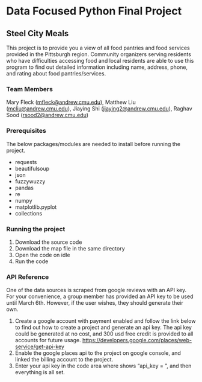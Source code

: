 # Data Focused Python Final Project
## Steel City Meals
This project is to provide you a view of all food pantries and food services provided in the Pittsburgh region. Community organizers serving residents who have difficulties accessing food and local residents are able to use this program to find out detailed information including name, address, phone, and rating about food pantries/services.

### Team Members
Mary Fleck (mfleck@andrew.cmu.edu), Matthew Liu	(mcliu@andrew.cmu.edu), Jiaying Shi	(jiaying2@andrew.cmu.edu), Raghav Sood (rsood2@andrew.cmu.edu)

### Prerequisites
The below packages/modules are needed to install before running the project.
* requests
*	beautifulsoup
*	json
*	fuzzywuzzy
*	pandas
*	re
*	numpy
*	matplotlib.pyplot
*	collections

### Running the project
1.	Download the source code
2.	Download the map file in the same directory
3.	Open the code on idle
4.	Run the code

### API Reference
One of the data sources is scraped from google reviews with an API key. For your convenience, a group member has provided an API key to be used until March 6th. However, if the user wishes, they should generate their own. 
1.	Create a google account with payment enabled and follow the link below to find out how to create a project and generate an api key. The api key could be generated at no cost, and 300 usd free credit is provided to all accounts for future usage.
https://developers.google.com/places/web-service/get-api-key
2.	Enable the google places api to the project on google console, and linked the billing account to the project.
3.	Enter your api key in the code area where shows “api_key = ”, and then everything is all set.

